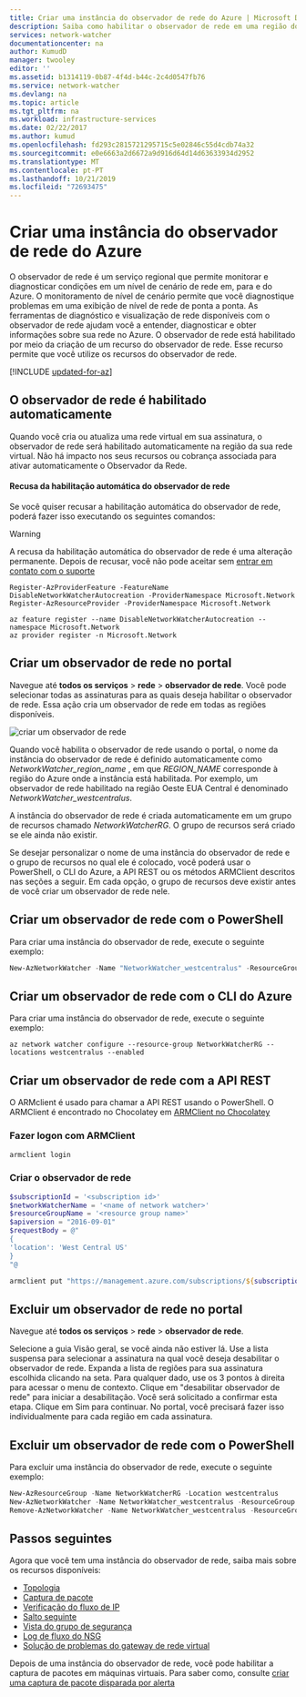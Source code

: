 ```yaml
---
title: Criar uma instância do observador de rede do Azure | Microsoft Docs
description: Saiba como habilitar o observador de rede em uma região do Azure.
services: network-watcher
documentationcenter: na
author: KumudD
manager: twooley
editor: ''
ms.assetid: b1314119-0b87-4f4d-b44c-2c4d0547fb76
ms.service: network-watcher
ms.devlang: na
ms.topic: article
ms.tgt_pltfrm: na
ms.workload: infrastructure-services
ms.date: 02/22/2017
ms.author: kumud
ms.openlocfilehash: fd293c2815721295715c5e02846c55d4cdb74a32
ms.sourcegitcommit: e0e6663a2d6672a9d916d64d14d63633934d2952
ms.translationtype: MT
ms.contentlocale: pt-PT
ms.lasthandoff: 10/21/2019
ms.locfileid: "72693475"
---
```

# <a name="create-an-azure-network-watcher-instance"></a>Criar uma instância do observador de rede do Azure

O observador de rede é um serviço regional que permite monitorar e diagnosticar condições em um nível de cenário de rede em, para e do Azure. O monitoramento de nível de cenário permite que você diagnostique problemas em uma exibição de nível de rede de ponta a ponta. As ferramentas de diagnóstico e visualização de rede disponíveis com o observador de rede ajudam você a entender, diagnosticar e obter informações sobre sua rede no Azure. O observador de rede está habilitado por meio da criação de um recurso do observador de rede. Esse recurso permite que você utilize os recursos do observador de rede.


[!INCLUDE [updated-for-az](../../includes/updated-for-az.md)]

## <a name="network-watcher-is-automatically-enabled"></a>O observador de rede é habilitado automaticamente
Quando você cria ou atualiza uma rede virtual em sua assinatura, o observador de rede será habilitado automaticamente na região da sua rede virtual. Não há impacto nos seus recursos ou cobrança associada para ativar automaticamente o Observador da Rede.

#### <a name="opt-out-of-network-watcher-automatic-enablement"></a>Recusa da habilitação automática do observador de rede
Se você quiser recusar a habilitação automática do observador de rede, poderá fazer isso executando os seguintes comandos:

> [!WARNING]
> A recusa da habilitação automática do observador de rede é uma alteração permanente. Depois de recusar, você não pode aceitar sem [entrar em contato com o suporte](https://azure.microsoft.com/support/options/)

```azurepowershell-interactive
Register-AzProviderFeature -FeatureName DisableNetworkWatcherAutocreation -ProviderNamespace Microsoft.Network
Register-AzResourceProvider -ProviderNamespace Microsoft.Network
```

```azurecli-interactive
az feature register --name DisableNetworkWatcherAutocreation --namespace Microsoft.Network
az provider register -n Microsoft.Network
```



## <a name="create-a-network-watcher-in-the-portal"></a>Criar um observador de rede no portal

Navegue até **todos os serviços**  > **rede**  > **observador de rede**. Você pode selecionar todas as assinaturas para as quais deseja habilitar o observador de rede. Essa ação cria um observador de rede em todas as regiões disponíveis.

![criar um observador de rede](./media/network-watcher-create/figure1.png)

Quando você habilita o observador de rede usando o portal, o nome da instância do observador de rede é definido automaticamente como *NetworkWatcher_region_name* , em que *REGION_NAME* corresponde à região do Azure onde a instância está habilitada. Por exemplo, um observador de rede habilitado na região Oeste EUA Central é denominado *NetworkWatcher_westcentralus*.

A instância do observador de rede é criada automaticamente em um grupo de recursos chamado *NetworkWatcherRG*. O grupo de recursos será criado se ele ainda não existir.

Se desejar personalizar o nome de uma instância do observador de rede e o grupo de recursos no qual ele é colocado, você poderá usar o PowerShell, o CLI do Azure, a API REST ou os métodos ARMClient descritos nas seções a seguir. Em cada opção, o grupo de recursos deve existir antes de você criar um observador de rede nele.  

## <a name="create-a-network-watcher-with-powershell"></a>Criar um observador de rede com o PowerShell

Para criar uma instância do observador de rede, execute o seguinte exemplo:

```powershell
New-AzNetworkWatcher -Name "NetworkWatcher_westcentralus" -ResourceGroupName "NetworkWatcherRG" -Location "West Central US"
```

## <a name="create-a-network-watcher-with-the-azure-cli"></a>Criar um observador de rede com o CLI do Azure

Para criar uma instância do observador de rede, execute o seguinte exemplo:

```azurecli
az network watcher configure --resource-group NetworkWatcherRG --locations westcentralus --enabled
```

## <a name="create-a-network-watcher-with-the-rest-api"></a>Criar um observador de rede com a API REST

O ARMclient é usado para chamar a API REST usando o PowerShell. O ARMClient é encontrado no Chocolatey em [ARMClient no Chocolatey](https://chocolatey.org/packages/ARMClient)

### <a name="log-in-with-armclient"></a>Fazer logon com ARMClient

```powerShell
armclient login
```

### <a name="create-the-network-watcher"></a>Criar o observador de rede

```powershell
$subscriptionId = '<subscription id>'
$networkWatcherName = '<name of network watcher>'
$resourceGroupName = '<resource group name>'
$apiversion = "2016-09-01"
$requestBody = @"
{
'location': 'West Central US'
}
"@

armclient put "https://management.azure.com/subscriptions/${subscriptionId}/resourceGroups/${resourceGroupName}/providers/Microsoft.Network/networkWatchers/${networkWatcherName}?api-version=${api-version}" $requestBody
```

## <a name="delete-a-network-watcher-in-the-portal"></a>Excluir um observador de rede no portal

Navegue até **todos os serviços**  > **rede**  > **observador de rede**.

Selecione a guia Visão geral, se você ainda não estiver lá. Use a lista suspensa para selecionar a assinatura na qual você deseja desabilitar o observador de rede.
Expanda a lista de regiões para sua assinatura escolhida clicando na seta. Para qualquer dado, use os 3 pontos à direita para acessar o menu de contexto.
Clique em "desabilitar observador de rede" para iniciar a desabilitação. Você será solicitado a confirmar esta etapa. Clique em Sim para continuar.
No portal, você precisará fazer isso individualmente para cada região em cada assinatura.


## <a name="delete-a-network-watcher-with-powershell"></a>Excluir um observador de rede com o PowerShell

Para excluir uma instância do observador de rede, execute o seguinte exemplo:

```powershell
New-AzResourceGroup -Name NetworkWatcherRG -Location westcentralus
New-AzNetworkWatcher -Name NetworkWatcher_westcentralus -ResourceGroup NetworkWatcherRG -Location westcentralus
Remove-AzNetworkWatcher -Name NetworkWatcher_westcentralus -ResourceGroup NetworkWatcherRG
```

## <a name="next-steps"></a>Passos seguintes

Agora que você tem uma instância do observador de rede, saiba mais sobre os recursos disponíveis:

* [Topologia](network-watcher-topology-overview.md)
* [Captura de pacote](network-watcher-packet-capture-overview.md)
* [Verificação do fluxo de IP](network-watcher-ip-flow-verify-overview.md)
* [Salto seguinte](network-watcher-next-hop-overview.md)
* [Vista do grupo de segurança](network-watcher-security-group-view-overview.md)
* [Log de fluxo do NSG](network-watcher-nsg-flow-logging-overview.md)
* [Solução de problemas do gateway de rede virtual](network-watcher-troubleshoot-overview.md)

Depois de uma instância do observador de rede, você pode habilitar a captura de pacotes em máquinas virtuais. Para saber como, consulte [criar uma captura de pacote disparada por alerta](network-watcher-alert-triggered-packet-capture.md)
